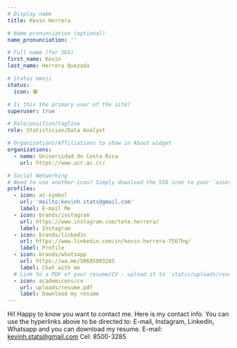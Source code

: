 ```yaml
---
# Display name
title: Kevin Herrera

# Name pronunciation (optional)
name_pronunciation: ''

# Full name (for SEO)
first_name: Kevin
last_name: Herrera Quezada

# Status emoji
status:
  icon: 🟢

# Is this the primary user of the site?
superuser: true

# Role/position/tagline
role: Statistician/Data Analyst

# Organizations/Affiliations to show in About widget
organizations:
  - name: Universidad de Costa Rica
    url: https://www.ucr.ac.cr/

# Social Networking
# Need to use another icon? Simply download the SVG icon to your `assets/media/icons/` folder.
profiles:
  - icon: at-symbol
    url: 'mailto:kevinh.stats@gmail.com'
    label: E-mail Me
  - icon: brands/instagram
    url: https://www.instagram.com/tete.herrera/
    label: Instagram
  - icon: brands/linkedin
    url: https://www.linkedin.com/in/kevin-herrera-7567hq/
    label: Profile
  - icon: brands/whatsapp
    url: https://wa.me/50685003285
    label: Chat with me
  # Link to a PDF of your resume/CV - upload it to `static/uploads/resume.pdf`
  - icon: academicons/cv
    url: uploads/resume.pdf
    label: Download my resume
---
```


Hi! Happy to know you want to contact me. Here is my contact info. You can use the hyperlinks above to be directed to: E-mail, Instagram, LinkedIn, Whatsapp and you can download my resume.
E-mail: kevinh.stats@gmail.com
Cel: 8500-3285


